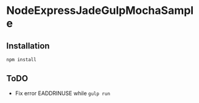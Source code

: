 # NodeExpressJadeGulpMochaSample
## Installation
```sh
npm install
```
## ToDO
- Fix error EADDRINUSE while ```gulp run```